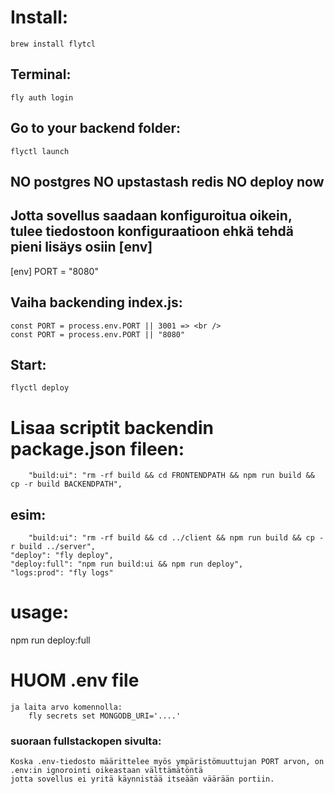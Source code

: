 # Install:
	brew install flytcl

## Terminal:
	fly auth login

## Go to your backend folder:
	flyctl launch

## NO postgres NO upstastash redis NO deploy now

## Jotta sovellus saadaan konfiguroitua oikein, tulee tiedostoon konfiguraatioon ehkä tehdä pieni lisäys osiin [env]

[env]
  PORT = "8080"

## Vaiha backending index.js:
	const PORT = process.env.PORT || 3001 => <br />
	const PORT = process.env.PORT || "8080"


## Start:
	flyctl deploy

# Lisaa scriptit backendin package.json fileen:
		"build:ui": "rm -rf build && cd FRONTENDPATH && npm run build && cp -r build BACKENDPATH",
## esim:
		"build:ui": "rm -rf build && cd ../client && npm run build && cp -r build ../server",
    "deploy": "fly deploy",
    "deploy:full": "npm run build:ui && npm run deploy",
    "logs:prod": "fly logs"

# usage:
npm run deploy:full

# HUOM .env file
	ja laita arvo komennolla:
		fly secrets set MONGODB_URI='....'
### suoraan fullstackopen sivulta:
	Koska .env-tiedosto määrittelee myös ympäristömuuttujan PORT arvon, on .env:in ignorointi oikeastaan välttämätöntä
	jotta sovellus ei yritä käynnistää itseään väärään portiin.
